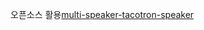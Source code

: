 오픈소스 활용[multi-speaker-tacotron-speaker](https://github.com/carpedm20/multi-Speaker-tacotron-tensorflow)